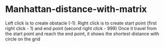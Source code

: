 # Manhattan-distance-with-matrix
Left click is to create obstacle (-1).
Right click is to create start point (first right click - 1) and end point (second right click - 999)
Once it travel from the start point and reach the end point, it shows the shortest distance with circle on the grid
